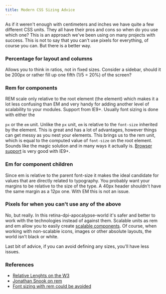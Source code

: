```yaml
---
title: Modern CSS Sizing Advice
---
```


As if it weren't enough with centimeters and inches we have quite a few different CSS units. They all have their pros and cons so when do you use which one? This is an approach we've been using on many projects with success. This is not to say that you can't use pixels for everything, of course you can. But there is a better way.

### Percentage for layout and columns

Allows you to think in ratios, not in fixed sizes. Consider a sidebar, should it be 200px or rather fill up one fifth (1/5 = 20%) of the screen?

### Rem for components

REM scale only relative to the root element (the element) which makes it a lot less confusing than EM and very handy for adding another level of scalability to your modules. Support from IE9+. Usually font sizing is done with either the

`px` or the `em` unit. Unlike the `px` unit, `em` is relative to the `font-size` inherited by the element. This is great and has a lot of advantages, however things can get messy as you nest your elements. This brings us to the rem unit, which is equal to the computed value of `font-size` on the root element. Sounds like the magic solution and in many ways it actually is. [Browser support](http://caniuse.com/#feat=rem) is very good with IE9+.
</p>

### Em for component children

Since em is relative to the parent font-size it makes the ideal candidate for values that are directly related to typography. You probably want your margins to be relative to the size of the type. A 40px header shouldn't have the same margin as a 12px one. With EM this is not an issue.

### Pixels for when you can't use any of the above

No, but really. In this retina-dpi-apocalypse-world it's safer and better to work with the technologies instead of against them. Scalable units as rem and em allow you to easily create [scalable components](http://codesandnotes.com/scaling-components/). Of course, when working with non-scalable icons, images or other absolute layouts, the world isn't black or white.

Last bit of advice, if you can avoid defining any sizes, you'll have less issues.

### References

- [Relative Lenghts on the W3](http://www.w3.org/TR/css3-values/#relative-lengths)
- [Jonathan Snook on rem](http://snook.ca/archives/html_and_css/font-size-with-rem)
- [Font sizing with rem could be avoided](http://csswizardry.com/2011/05/font-sizing-with-rem-could-be-avoided/)
